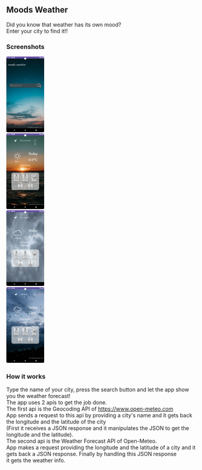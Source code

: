 ## Moods Weather
Did you know that weather has its own mood? <br>
Enter your city to find it!! <br>

### Screenshots
<img src="screenshots/introScreen.png" height=200 width=100> <br>
<img src="screenshots/resultSun.png" height=200 width=100> <br>
<img src="screenshots/resultClouds.png" height=200 width=100> <br>
<img src="screenshots/resultRain.png" height=200 width=100> <br>


### How it works
Type the name of your city, press the search button and let the app show you the weather forecast! <br>
The app uses 2 apis to get the job done. <br>
The first api is the Geocoding API of https://www.open-meteo.com <br>
App sends a request to this api by providing a city's name and it gets back the longitude and the latitude of the city <br>
(First it receives a JSON response and it manipulates the JSON to get the longitude and the latitude). <br>
The second api is the Weather Forecast API of Open-Meteo. <br>
App makes a request providing the longitude and the latitude of a city and it gets back a JSON response. Finally by handling this JSON response<br>
it gets the weather info.